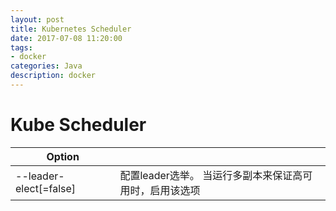 ```yaml
---
layout: post
title: Kubernetes Scheduler
date: 2017-07-08 11:20:00
tags:
- docker
categories: Java
description: docker
---
```


# Kube Scheduler


|                Option              |                                                        |  
| ---------------------------------- | ------------------------------------------------------ |
| --leader-elect[=false]             | 配置leader选举。 当运行多副本来保证高可用时，启用该选项        |


